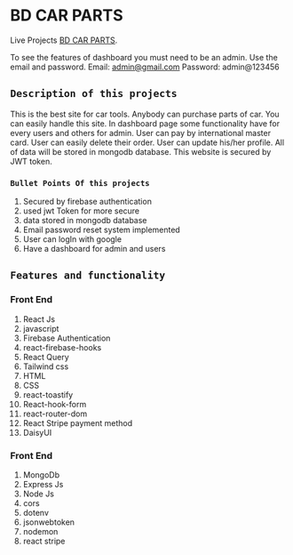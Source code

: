# BD CAR PARTS

Live Projects [BD CAR PARTS](https://bd-car-parts.web.app/).

To see the features of dashboard you must need to be an admin. Use the email and password.
Email: admin@gmail.com 
Password: admin@123456 

## `Description of this projects`
   This is the best site for car tools. Anybody can purchase parts of car. You can easily handle this site. In dashboard page some functionality have for every users and others for admin. User can pay by international master card. User can easily delete their order. User can update his/her profile. All of data will be stored in mongodb database. This website is secured by JWT token.


### `Bullet Points Of this projects`

1. Secured by firebase authentication
2. used jwt Token for more secure
3. data stored in mongodb database
4. Email password reset system implemented
5. User can logIn with google
6. Have a dashboard for admin and users


## `Features and functionality`

### Front End
1. React Js
2. javascript
3. Firebase Authentication
4. react-firebase-hooks
5. React Query
6. Tailwind css
7. HTML
8. CSS
9. react-toastify
10. React-hook-form
11. react-router-dom
12. React Stripe payment method
13. DaisyUI

### Front End
1. MongoDb
2. Express Js
3. Node Js
4. cors
5. dotenv
6. jsonwebtoken
7. nodemon
8. react stripe

